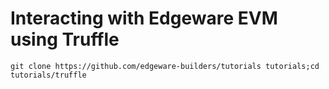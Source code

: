 # Interacting with Edgeware EVM using Truffle

```
git clone https://github.com/edgeware-builders/tutorials tutorials;cd tutorials/truffle

```